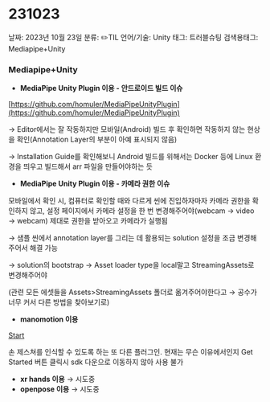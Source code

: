# 231023

날짜: 2023년 10월 23일
분류: ✏️TIL
언어/기술: Unity
태그: 트러블슈팅
검색용태그: Mediapipe+Unity

### Mediapipe+Unity

- **MediaPipe Unity Plugin 이용 - 안드로이드 빌드 이슈**

[https://github.com/homuler/MediaPipeUnityPlugin](https://github.com/homuler/MediaPipeUnityPlugin)

→ Editor에서는 잘 작동하지만 모바일(Android) 빌드 후 확인하면 작동하지 않는 현상을 확인(Annotation Layer의 부분이 아예 표시되지 않음)

→ Installation Guide를 확인해보니 Android 빌드를 위해서는 Docker 등에 Linux 환경을 띄우고 빌드해서 arr 파일을 만들어야하는 듯

- **MediaPipe Unity Plugin 이용 - 카메라 권한 이슈**

모바일에서 확인 시, 컴퓨터로 확인할 때와 다르게 씬에 진입하자마자 카메라 권한을 확인하지 않고, 설정 페이지에서 카메라 설정을 한 번 변경해주어야(webcam → video → webcam) 제대로 권한을 받아오고 카메라가 실행됨

→ 샘플 씬에서 annotation layer를 그리는 데 활용되는 solution 설정을 조금 변경해주어서 해결 가능

→ solution의 bootstrap → Asset loader type을 local말고 StreamingAssets로 변경해주어야

(관련 모든 에셋들을 Assets>StreamingAssets 폴더로 옮겨주어야한다고 → 공수가 너무 커서 다른 방법을 찾아보기로)

- **manomotion 이용**

[Start](https://developer.manomotion.com/)

손 제스쳐를 인식할 수 있도록 하는 또 다른 플러그인. 현재는 무슨 이유에서인지 Get Started 버튼 클릭시 sdk 다운으로 이동하지 않아 사용 불가

- **xr hands 이용** → 시도중
- **openpose 이용** → 시도중